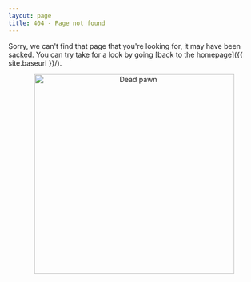 ```yaml
---
layout: page
title: 404 - Page not found
---
```


Sorry, we can't find that page that you're looking for, it may have been sacked.  You can try take for a look by going [back to the homepage]({{ site.baseurl }}/).


<center><a href="{{ site.baseurl }}"><img src="{{ site.baseurl }}/images/404.jpg" alt="Dead pawn" style="width: 400px;"/></a></center>

